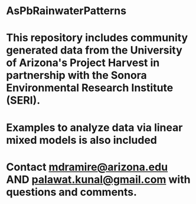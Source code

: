 # AsPbRainwaterPatterns
# This repository includes community generated data from the University of Arizona's Project Harvest in partnership with the Sonora Environmental Research Institute (SERI).
# Examples to analyze data via linear mixed models is also included
# Contact mdramire@arizona.edu AND palawat.kunal@gmail.com with questions and comments.
